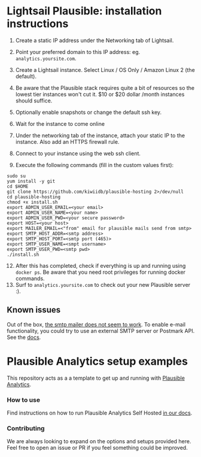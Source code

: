 # Lightsail Plausible: installation instructions

1. Create a static IP address under the Networking tab of Lightsail.
2. Point your preferred domain to this IP address: eg. `analytics.yoursite.com`.
3. Create a Lightsail instance. Select Linux / OS Only / Amazon Linux 2 (the default).
4. Be aware that the Plausible stack requires quite a bit of resources so the lowest tier instances won't cut it.
$10 or $20 dollar /month instances should suffice.

7. Optionally enable snapshots or change the default ssh key.
8. Wait for the instance to come online
9. Under the networking tab of the instance, attach your static IP to the instance. Also add an HTTPS firewall rule.
10. Connect to your instance using the web ssh client.
11. Execute the following commands (fill in the custom values first):
```
sudo su
yum install -y git
cd $HOME
git clone https://github.com/kiwiidb/plausible-hosting 2>/dev/null
cd plausible-hosting
chmod +x install.sh
export ADMIN_USER_EMAIL=<your email>
export ADMIN_USER_NAME=<your name>
export ADMIN_USER_PWD=<your secure password>
export HOST=<your host>
export MAILER_EMAIL=<"from" email for plausible mails send from smtp>
export SMTP_HOST_ADDR=<smtp address>
export SMTP_HOST_PORT=<smtp port (465)>
export SMTP_USER_NAME=<smpt username>
export SMTP_USER_PWD=<smtp pwd>
./install.sh
```
12. After this has completed, check if everything is up and running using `docker ps`. Be aware that you need root privileges for running docker commands.
13. Surf to `analytics.yoursite.com` to check out your new Plausible server :).

## Known issues
Out of the box, [the smtp mailer does not seem to work](https://github.com/plausible/analytics/discussions/1537).
To enable e-mail functionality, you could try to use an external SMTP server or Postmark API. See the [docs](https://plausible.io/docs/self-hosting-configuration#mailersmtp-setup).
# Plausible Analytics setup examples

This repository acts as a a template to get up and running with [Plausible Analytics](https://github.com/plausible/analytics).

### How to use

Find instructions on how to run Plausible Analytics Self Hosted [in our docs](https://docs.plausible.io/self-hosting).

### Contributing

We are always looking to expand on the options and setups provided here. Feel free to open an issue or PR if you feel
something could be improved.
